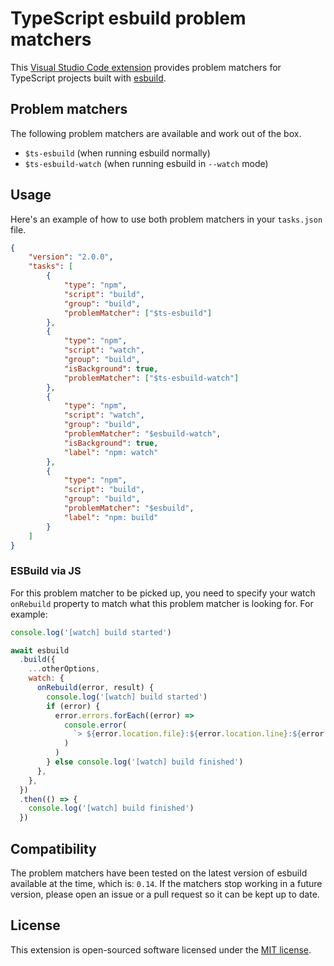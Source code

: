 # TypeScript esbuild problem matchers

This [Visual Studio Code extension] provides problem matchers for TypeScript
projects built with [esbuild].

## Problem matchers

The following problem matchers are available and work out of the box.

- `$ts-esbuild` (when running esbuild normally)
- `$ts-esbuild-watch` (when running esbuild in `--watch` mode)

## Usage

Here's an example of how to use both problem matchers in your `tasks.json` file.

```json
{
    "version": "2.0.0",
    "tasks": [
        {
            "type": "npm",
            "script": "build",
            "group": "build",
            "problemMatcher": ["$ts-esbuild"]
        },
        {
            "type": "npm",
            "script": "watch",
            "group": "build",
            "isBackground": true,
            "problemMatcher": ["$ts-esbuild-watch"]
        },
        {
            "type": "npm",
            "script": "watch",
            "group": "build",
            "problemMatcher": "$esbuild-watch",
            "isBackground": true,
            "label": "npm: watch"
        },
        {
            "type": "npm",
            "script": "build",
            "group": "build",
            "problemMatcher": "$esbuild",
            "label": "npm: build"
        }
    ]
}
```

### ESBuild via JS

For this problem matcher to be picked up, you need to specify your watch `onRebuild` property to match what this problem matcher is looking for. For example:

```js
console.log('[watch] build started')

await esbuild
  .build({
    ...otherOptions,
    watch: {
      onRebuild(error, result) {
        console.log('[watch] build started')
        if (error) {
          error.errors.forEach((error) =>
            console.error(
              `> ${error.location.file}:${error.location.line}:${error.location.column}: error: ${error.text}`
            )
          )
        } else console.log('[watch] build finished')
      },
    },
  })
  .then(() => {
    console.log('[watch] build finished')
  })
```

## Compatibility

The problem matchers have been tested on the latest version of esbuild available
at the time, which is: `0.14`. If the matchers stop working in a future version,
please open an issue or a pull request so it can be kept up to date.

[esbuild]: https://esbuild.github.io
[Visual Studio Code extension]: https://marketplace.visualstudio.com/items?itemName=nhedger.ts-esbuild-problem-matchers

## License

This extension is open-sourced software licensed under the [MIT license](LICENSE.md).
